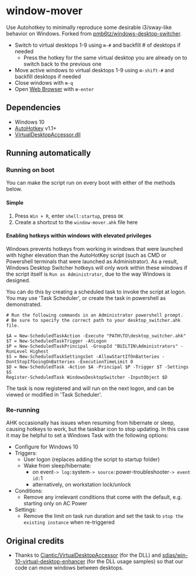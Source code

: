 # window-mover

Use Autohotkey to minimally reproduce some desirable i3/sway-like behavior on Windows. Forked from [pmb6tz/windows-desktop-switcher](https://github.com/pmb6tz/windows-desktop-switcher).

- Switch to virtual desktops 1-9 using `⊞-#` and backfill # of desktops if needed
    - Press the hotkey for the same virtual desktop you are already on to switch back to the previous one
- Move active windows to virtual desktops 1-9 using `⊞-shift-#` and backfill desktops if needed
- Close windows with `⊞-q`
- Open [Web Browser](https://www.microsoft.com/en-us/p/windows-terminal-preview/9n0dx20hk701) with `⊞-enter`

## Dependencies

- Windows 10
- [AutoHotkey](https://autohotkey.com/download/) v1.1+
- [VirtualDesktopAccessor.dll](https://github.com/Ciantic/VirtualDesktopAccessor)

## Running automatically

### Running on boot

You can make the script run on every boot with either of the methods below.

#### Simple

1. Press `Win + R`, enter `shell:startup`, press `OK`
2. Create a shortcut to the `window-mover.ahk` file here

#### Enabling hotkeys within windows with elevated privileges

Windows prevents hotkeys from working in windows that were launched with higher elevation than the AutoHotKey script (such as CMD or Powershell terminals that were launched as Administrator). As a result, Windows Desktop Switcher hotkeys will only work within these windows if the script itself is `Run as Administrator`, due to the way Windows is designed. 

You can do this by creating a scheduled task to invoke the script at logon. You may use 'Task Scheduler', or create the task in powershell as demonstrated.
```
# Run the following commands in an Administrator powershell prompt. 
# Be sure to specify the correct path to your desktop_switcher.ahk file. 

$A = New-ScheduledTaskAction -Execute "PATH\TO\desktop_switcher.ahk"
$T = New-ScheduledTaskTrigger -AtLogon
$P = New-ScheduledTaskPrincipal -GroupId "BUILTIN\Administrators" -RunLevel Highest
$S = New-ScheduledTaskSettingsSet -AllowStartIfOnBatteries -DontStopIfGoingOnBatteries -ExecutionTimeLimit 0
$D = New-ScheduledTask -Action $A -Principal $P -Trigger $T -Settings $S
Register-ScheduledTask WindowsDesktopSwitcher -InputObject $D
```

The task is now registered and will run on the next logon, and can be viewed or modified in 'Task Scheduler'.

### Re-running

AHK occasionally has issues when resuming from hibernate or sleep, causing hotkeys to work, but the taskbar icon to stop updating. In this case it may be helpful to set a Windows Task with the following options:

- Configure for Windows 10
- Triggers:
  - User logon (replaces adding the script to startup folder)
  - Wake from sleep/hibernate:
    - on event` -> log: `system` -> source: `power-troubleshooter` -> event id: `1
    - alternatively, on workstation lock/unlock
- Conditions:
  - Remove any irrelevant conditions that come with the default, e.g. starting only on AC Power
- Settings:
  - Remove the limit on task run duration and set the task to `stop the existing instance` when re-triggered

## Original credits

- Thanks to [Ciantic/VirtualDesktopAccessor](https://github.com/Ciantic/VirtualDesktopAccessor) (for the DLL) and [sdias/win-10-virtual-desktop-enhancer](https://github.com/sdias/win-10-virtual-desktop-enhancer) (for the DLL usage samples) so that our code can move windows between desktops.
